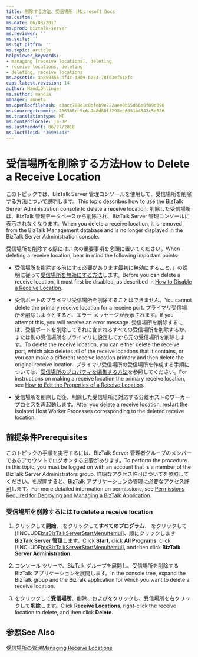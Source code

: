 ```yaml
---
title: 削除する方法、受信場所 |Microsoft Docs
ms.custom: ''
ms.date: 06/08/2017
ms.prod: biztalk-server
ms.reviewer: ''
ms.suite: ''
ms.tgt_pltfrm: ''
ms.topic: article
helpviewer_keywords:
- managing [receive locations], deleting
- receive locations, deleting
- deleting, receive locations
ms.assetid: aa859355-af4c-48d9-b224-78fd3ef618fc
caps.latest.revision: 14
author: MandiOhlinger
ms.author: mandia
manager: anneta
ms.openlocfilehash: c3acc788e1c0bfeb9e722aee0b55d66e6f09d096
ms.sourcegitcommit: 266308ec5c6a9d8d80ff298ee6051b4843c5d626
ms.translationtype: MT
ms.contentlocale: ja-JP
ms.lasthandoff: 06/27/2018
ms.locfileid: "36991443"
---
```

# <a name="how-to-delete-a-receive-location"></a><span data-ttu-id="674b3-102">受信場所を削除する方法</span><span class="sxs-lookup"><span data-stu-id="674b3-102">How to Delete a Receive Location</span></span>
<span data-ttu-id="674b3-103">このトピックでは、BizTalk Server 管理コンソールを使用して、受信場所を削除する方法について説明します。</span><span class="sxs-lookup"><span data-stu-id="674b3-103">This topic describes how to use the BizTalk Server Administration console to delete a receive location.</span></span> <span data-ttu-id="674b3-104">削除した受信場所は、BizTalk 管理データベースから削除され、BizTalk Server 管理コンソールに表示されなくなります。</span><span class="sxs-lookup"><span data-stu-id="674b3-104">When you delete a receive location, it is removed from the BizTalk Management database and is no longer displayed in the BizTalk Server Administration console.</span></span>  
  
 <span data-ttu-id="674b3-105">受信場所を削除する際には、次の重要事項を念頭に置いてください。</span><span class="sxs-lookup"><span data-stu-id="674b3-105">When deleting a receive location, bear in mind the following important points:</span></span>  
  
-   <span data-ttu-id="674b3-106">受信場所を削除する前にする必要があります最初に無効にすること、」の説明に従って[受信場所を無効にする方法](../core/how-to-disable-a-receive-location.md)します。</span><span class="sxs-lookup"><span data-stu-id="674b3-106">Before you can delete a receive location, it must first be disabled, as described in [How to Disable a Receive Location](../core/how-to-disable-a-receive-location.md).</span></span>  
  
-   <span data-ttu-id="674b3-107">受信ポートのプライマリ受信場所を削除することはできません。</span><span class="sxs-lookup"><span data-stu-id="674b3-107">You cannot delete the primary receive location for a receive port.</span></span> <span data-ttu-id="674b3-108">プライマリ受信場所を削除しようとすると、エラー メッセージが表示されます。</span><span class="sxs-lookup"><span data-stu-id="674b3-108">If you attempt this, you will receive an error message.</span></span> <span data-ttu-id="674b3-109">受信場所を削除するには、受信ポートを削除してそれに含まれるすべての受信場所を削除するか、または別の受信場所をプライマリに設定してから元の受信場所を削除します。</span><span class="sxs-lookup"><span data-stu-id="674b3-109">To delete the receive location, you can either delete the receive port, which also deletes all of the receive locations that it contains, or you can make a different receive location primary and then delete the original receive location.</span></span> <span data-ttu-id="674b3-110">プライマリ受信場所の受信場所を作成する手順については、[受信場所のプロパティを編集する方法](../core/how-to-edit-the-properties-of-a-receive-location.md)を参照してください。</span><span class="sxs-lookup"><span data-stu-id="674b3-110">For instructions on making a receive location the primary receive location, see [How to Edit the Properties of a Receive Location](../core/how-to-edit-the-properties-of-a-receive-location.md).</span></span>  
  
-   <span data-ttu-id="674b3-111">受信場所を削除した後、削除した受信場所に対応する分離ホストのワーカー プロセスを再起動します。</span><span class="sxs-lookup"><span data-stu-id="674b3-111">After you delete a receive location, restart the Isolated Host Worker Processes corresponding to the deleted receive location.</span></span>  
  
## <a name="prerequisites"></a><span data-ttu-id="674b3-112">前提条件</span><span class="sxs-lookup"><span data-stu-id="674b3-112">Prerequisites</span></span>  
 <span data-ttu-id="674b3-113">このトピックの手順を実行するには、BizTalk Server 管理者グループのメンバーであるアカウントでログオンする必要があります。</span><span class="sxs-lookup"><span data-stu-id="674b3-113">To perform the procedure in this topic, you must be logged on with an account that is a member of the BizTalk Server Administrators group.</span></span> <span data-ttu-id="674b3-114">詳細なアクセス許可についてを参照してください。[を展開すると、BizTalk アプリケーションの管理に必要なアクセス許可](../core/permissions-required-for-deploying-and-managing-a-biztalk-application.md)します。</span><span class="sxs-lookup"><span data-stu-id="674b3-114">For more detailed information on permissions, see [Permissions Required for Deploying and Managing a BizTalk Application](../core/permissions-required-for-deploying-and-managing-a-biztalk-application.md).</span></span>  
  
### <a name="to-delete-a-receive-location"></a><span data-ttu-id="674b3-115">受信場所を削除するには</span><span class="sxs-lookup"><span data-stu-id="674b3-115">To delete a receive location</span></span>  
  
1. <span data-ttu-id="674b3-116">クリックして**開始**、 をクリックして**すべてのプログラム**、 をクリックして[!INCLUDE[btsBizTalkServerStartMenuItemui](../includes/btsbiztalkserverstartmenuitemui-md.md)]、順にクリックします**BizTalk Server 管理**します。</span><span class="sxs-lookup"><span data-stu-id="674b3-116">Click **Start**, click **All Programs**, click [!INCLUDE[btsBizTalkServerStartMenuItemui](../includes/btsbiztalkserverstartmenuitemui-md.md)], and then click **BizTalk Server Administration**.</span></span>  
  
2. <span data-ttu-id="674b3-117">コンソール ツリーで、BizTalk グループを展開し、受信場所を削除する BizTalk アプリケーションを展開します。</span><span class="sxs-lookup"><span data-stu-id="674b3-117">In the console tree, expand the BizTalk group and the BizTalk application for which you want to delete a receive location.</span></span>  
  
3. <span data-ttu-id="674b3-118">をクリックして**受信場所**、削除、およびをクリックし、受信場所を右クリックして**削除**します。</span><span class="sxs-lookup"><span data-stu-id="674b3-118">Click **Receive Locations**, right-click the receive location to delete, and then click **Delete**.</span></span>  
  
## <a name="see-also"></a><span data-ttu-id="674b3-119">参照</span><span class="sxs-lookup"><span data-stu-id="674b3-119">See Also</span></span>  
 [<span data-ttu-id="674b3-120">受信場所の管理</span><span class="sxs-lookup"><span data-stu-id="674b3-120">Managing Receive Locations</span></span>](../core/managing-receive-locations.md)